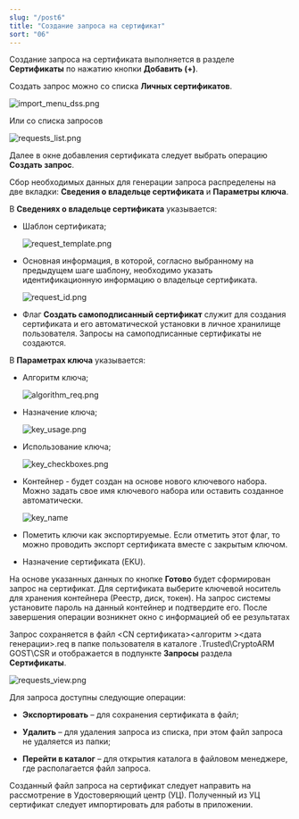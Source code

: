 ```yaml
---
slug: "/post6"
title: "Создание запроса на сертификат"
sort: "06"
---
```


Создание запроса на сертификата выполняется в разделе **Сертификаты** по нажатию кнопки **Добавить (+)**.

Создать запрос можно со списка **Личных сертификатов**.

![import_menu_dss.png](./images/import_menu_dss.png "Создание запроса на сертификат в списке личных сертификатов")


Или со списка запросов

![requests_list.png](./images/requests_list.png "Создание запроса на сертификат в списке запросов")

Далее в окне добавления сертификата следует выбрать операцию **Создать запрос**.

Сбор необходимых данных для генерации запроса распределены на две вкладки: **Сведения о владельце сертификата** и **Параметры ключа**.

В **Сведениях о владельце сертификата** указывается:

-   Шаблон сертификата;

	![request_template.png](./images/request_template.png "Выбор шаблона сертификата")


-   Основная информация, в которой, согласно выбранному на предыдущем шаге
    шаблону, необходимо указать идентификационную информацию о владельце
    сертификата.

	![request_id.png](./images/request_id.png "Информация о владельце сертификата")


-   Флаг **Создать самоподписанный сертификат** служит для создания сертификата и его автоматической установки в личное хранилище пользователя. Запросы на самоподписанные сертификаты не создаются.

В **Параметрах ключа** указывается:

-   Алгоритм ключа;

	![algorithm_req.png](./images/algorithm_req.png "Выбор алгоритма ключа")

-   Назначение ключа;

	![key_usage.png](./images/key_usage.png "Выбор назначения ключа")


-   Использование ключа;

	![key_checkboxes.png](./images/key_checkboxes.png "Выбор использования ключа")


-   Контейнер - будет создан на основе нового ключевого набора. Можно задать свое имя ключевого набора или оставить созданное автоматически.

	![key_name](./images/key_name.png "Задание названия ключевого контейнера")


-   Пометить ключи как экспортируемые. Если отметить этот флаг, то можно проводить экспорт сертификата вместе с закрытым ключом.

-   Назначение сертификата (EKU).

На основе указанных данных по кнопке **Готово** будет сформирован запрос на сертификат. Для сертификата выберите ключевой носитель для хранения контейнера (Реестр, диск, токен). На запрос системы установите пароль на данный контейнер и подтвердите его. После завершения операции возникнет окно с информацией об ее результатах

Запрос сохраняется в файл \<CN сертификата\>\<алгоритм \>\<дата генерации\>.req в папке пользователя в каталоге \.Trusted\\CryptoARM GOST\CSR и отображается в подпункте **Запросы** раздела **Сертификаты**.

![requests_view.png](./images/requests_view.png "Форма просмотра запроса на сертификат")


Для запроса доступны следующие операции:

-   **Экспортировать** – для сохранения сертификата в файл;

-   **Удалить** – для удаления запроса из списка, при этом файл запроса не удаляется из папки;

-   **Перейти в каталог** – для открытия каталога в файловом менеджере, где располагается файл запроса.

Созданный файл запроса на сертификат следует направить на рассмотрение в Удостоверяющий центр (УЦ). Полученный из УЦ сертификат следует импортировать для работы в приложении.
